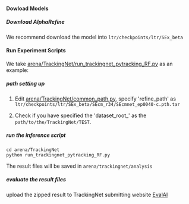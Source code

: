 #### Dowload Models

##### Download AlphaRefine
We recommend download the model into `ltr/checkpoints/ltr/SEx_beta`

#### Run Experiment Scripts
We take [arena/TrackingNet/run_trackingnet_pytracking_RF.py](arena/TrackingNet/run_trackingnet_pytracking_RF.py) as an example:

##### path setting up
1. Edit [arena/TrackingNet/common_path.py](arena/TrackingNet/common_path.py), specify 'refine_path' as 
`ltr/checkpoints/ltr/SEx_beta/SEcm_r34/SEcmnet_ep0040-c.pth.tar`

2. Check if you have specified the 'dataset_root_' as the `path/to/the/TrackingNet/TEST`.

##### run the inference script
```
cd arena/TrackingNet
python run_trackingnet_pytracking_RF.py
```
The result files will be saved in `arena/trackingnet/analysis`

##### evaluate the result files
upload the zipped result to TrackingNet submitting website 
[EvalAI](http://eval.tracking-net.org/web/challenges/challenge-page/39/submission)

